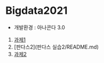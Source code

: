 # Bigdata2021
 - 개발환경 : 아나콘다 3.0
 1. [과제1](과제1/README.md)
 2. [판다스2](판다스 실습2/README.md)
 3. [과제2](과제2/README.md)
